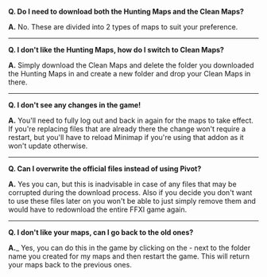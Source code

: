 __Q. Do I need to download both the Hunting Maps and the Clean Maps?__

__A.__ No.  These are divided into 2 types of maps to suit your preference.

____
__Q. I don't like the Hunting Maps, how do I switch to Clean Maps?__

__A.__ Simply download the Clean Maps and delete the folder you downloaded the Hunting Maps in and create a new folder and drop your Clean Maps in there.

____
__Q. I don't see any changes in the game!__

__A.__ You'll need to fully log out and back in again for the maps to take effect.
If you're replacing files that are already there the change won't require a restart, but you'll have to reload Minimap if you're using that addon 
as it won't update otherwise.

____
__Q. Can I overwrite the official files instead of using Pivot?__

__A.__ Yes you can, but this is inadvisable in case of any files that may be corrupted during the download process.  Also if you decide you don't want to 
use these files later on you won't be able to just simply remove them and would have to redownload the entire FFXI game again.

____
__Q. I don't like your maps, can I go back to the old ones?__

__A.___ Yes, you can do this in the game by clicking on the - next to the folder name you created for my maps and then restart the game.  This will return 
your maps back to the previous ones.
